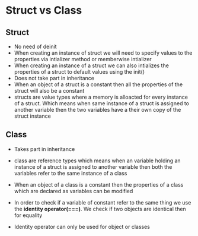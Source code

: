 # Struct vs Class

## Struct
  * No need of deinit
  * When creating an instance of struct we will need to specify values to the properties via intializer method or memberwise intializer
  * When creating an instance of a struct we can also intializes the properties of a struct to default values using the init()
  * Does not take part in inheritance
  * When an object of a struct is a constant then all the properties of the struct will also be a constant
  * structs are value types where a memory is alloacted for every instance of a struct. Which means when same instance of a struct is assigned
    to another variable then the two variables have a their own copy of the struct instance

## Class
  * Takes part in inheritance
  * class are reference types which means when an variable holding an instance of a struct is assigned to another variable then both
    the variables refer to the same instance of a class
  * When an object of a class is a constant then the properties of a class which are declared as variables can be modified
  
  * In order to check if a variable of constant refer to the same thing we use the **identity operator(===)**. We check if two objects are identical then for equality
  * Identity operator can only be used for object or classes
    
